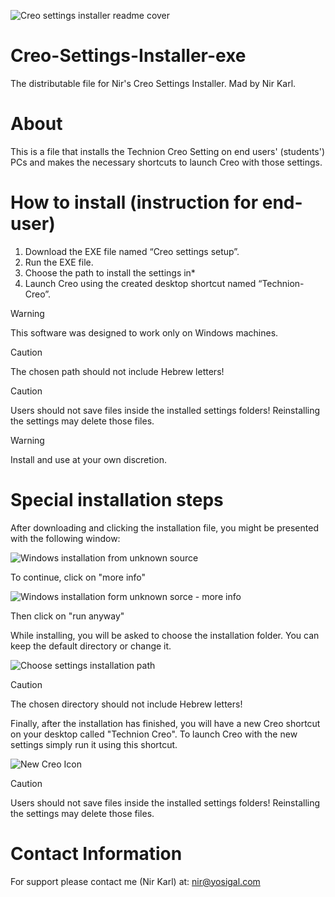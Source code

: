 ![Creo settings installer readme cover](https://github.com/NirKarl/Creo-Settings-Installer-exe/assets/36088400/9e2a6013-a4f0-460f-9a2b-34af8f918720)

# Creo-Settings-Installer-exe
The distributable file for Nir's Creo Settings Installer.
Mad by Nir Karl.

# About
This is a file that installs the Technion Creo Setting on end users' (students') PCs and makes the necessary shortcuts to launch Creo with those settings.

# How to install (instruction for end-user)
1. Download the EXE file named “Creo settings setup”.
2. Run the EXE file.
3. Choose the path to install the settings in*
4. Launch Creo using the created desktop shortcut named “Technion-Creo”.

>[!WARNING]
> This software was designed to work only on Windows machines.

>[!CAUTION]
> The chosen path should not include Hebrew letters!

>[!CAUTION]
> Users should not save files inside the installed settings folders! Reinstalling the settings may delete those files.

>[!WARNING]
> Install and use at your own discretion.

# Special installation steps
After downloading and clicking the installation file, you might be presented with the following window:

![Windows installation from unknown source](https://github.com/user-attachments/assets/72d7efa1-ebe3-4404-a801-af20e0a0229f)

To continue, click on "more info"

![Windows installation form unknown sorce - more info](https://github.com/user-attachments/assets/5b2ea151-53da-4f94-b695-4251219e688f)

Then click on "run anyway"

While installing, you will be asked to choose the installation folder. You can keep the default directory or change it.  

![Choose settings installation path](https://github.com/user-attachments/assets/e703d083-152c-44a2-b503-d7bd7d11a574)

>[!CAUTION]
> The chosen directory should not include Hebrew letters!

Finally, after the installation has finished, you will have a new Creo shortcut on your desktop called "Technion Creo". To launch Creo with the new settings simply run it using this shortcut.

![New Creo Icon](https://github.com/user-attachments/assets/9fed5091-effe-4069-aa2b-a0162d703a87)

>[!CAUTION]
>Users should not save files inside the installed settings folders! Reinstalling the settings may delete those files.

# Contact Information
For support please contact me (Nir Karl) at: nir@yosigal.com
